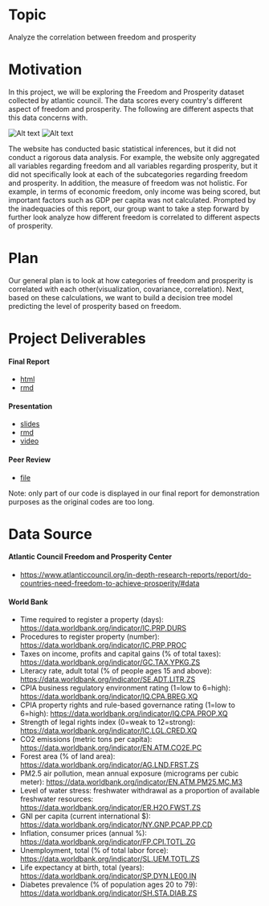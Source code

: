 # Topic
Analyze the correlation between freedom and prosperity


# Motivation
In this project, we will be exploring the Freedom and Prosperity dataset collected by atlantic council. The data scores every country's different aspect of freedom and prosperity. The following are different aspects that this data concerns with. 

<img src="img/figure1.png" alt="Alt text" title="Optional title">
<img src="img/figure2.png" alt="Alt text" title="Optional title">

The website has conducted basic statistical inferences, but it did not conduct a rigorous data analysis. For example, the website only aggregated all variables regarding freedom and all variables regarding prosperity, but it did not specifically look at each of the subcategories regarding freedom and prosperity. In addition, the measure of freedom was not holistic. For example, in terms of economic freedom, only income was being scored, but important factors such as GDP per capita was not calculated. Prompted by the inadequacies of this report, our group want to take a step forward by further look analyze how different freedom is correlated to different aspects of prosperity. 

# Plan
Our general plan is to look at how categories of freedom and prosperity is correlated with each other(visualization, covariance, correlation). Next, based on these calculations, we want to build a decision tree model predicting the level of prosperity based on freedom. 

# Project Deliverables
#### Final Report
+ [html](https://github.com/illinois-stat447/fa22-prj-muhanz2-jk36-haorany3-maf7/blob/main/final_report/final_report.html)
+ [rmd](https://github.com/illinois-stat447/fa22-prj-muhanz2-jk36-haorany3-maf7/blob/main/final_report/final_report.Rmd)
#### Presentation
+ [slides](https://github.com/illinois-stat447/fa22-prj-muhanz2-jk36-haorany3-maf7/blob/main/presentation/presentation-document-updated%203.html)
+ [rmd](https://github.com/illinois-stat447/fa22-prj-muhanz2-jk36-haorany3-maf7/blob/main/presentation/presentation-document-updated.Rmd)
+ [video](https://uofi.app.box.com/s/suyqhkg73witz7yq1jmqfg3qvytphptf)
#### Peer Review
+ [file](https://github.com/illinois-stat447/fa22-prj-muhanz2-jk36-haorany3-maf7/blob/main/Peer%20Review.pdf)

Note: only part of our code is displayed in our final report for demonstration purposes as the original codes are too long.

# Data Source
#### Atlantic Council Freedom and Prosperity Center
+ https://www.atlanticcouncil.org/in-depth-research-reports/report/do-countries-need-freedom-to-achieve-prosperity/#data
#### World Bank
+ Time required to register a property (days): https://data.worldbank.org/indicator/IC.PRP.DURS
+ Procedures to register property (number): https://data.worldbank.org/indicator/IC.PRP.PROC
+ Taxes on income, profits and capital gains (% of total taxes): https://data.worldbank.org/indicator/GC.TAX.YPKG.ZS
+ Literacy rate, adult total (% of people ages 15 and above): https://data.worldbank.org/indicator/SE.ADT.LITR.ZS
+ CPIA business regulatory environment rating (1=low to 6=high): https://data.worldbank.org/indicator/IQ.CPA.BREG.XQ
+ CPIA property rights and rule-based governance rating (1=low to 6=high): https://data.worldbank.org/indicator/IQ.CPA.PROP.XQ
+ Strength of legal rights index (0=weak to 12=strong): https://data.worldbank.org/indicator/IC.LGL.CRED.XQ
+ CO2 emissions (metric tons per capita): https://data.worldbank.org/indicator/EN.ATM.CO2E.PC
+ Forest area (% of land area): https://data.worldbank.org/indicator/AG.LND.FRST.ZS
+ PM2.5 air pollution, mean annual exposure (micrograms per cubic meter): https://data.worldbank.org/indicator/EN.ATM.PM25.MC.M3
+ Level of water stress: freshwater withdrawal as a proportion of available freshwater resources: https://data.worldbank.org/indicator/ER.H2O.FWST.ZS
+ GNI per capita (current international $): https://data.worldbank.org/indicator/NY.GNP.PCAP.PP.CD
+ Inflation, consumer prices (annual %): https://data.worldbank.org/indicator/FP.CPI.TOTL.ZG
+ Unemployment, total (% of total labor force): https://data.worldbank.org/indicator/SL.UEM.TOTL.ZS
+ Life expectancy at birth, total (years): https://data.worldbank.org/indicator/SP.DYN.LE00.IN
+ Diabetes prevalence (% of population ages 20 to 79): https://data.worldbank.org/indicator/SH.STA.DIAB.ZS

